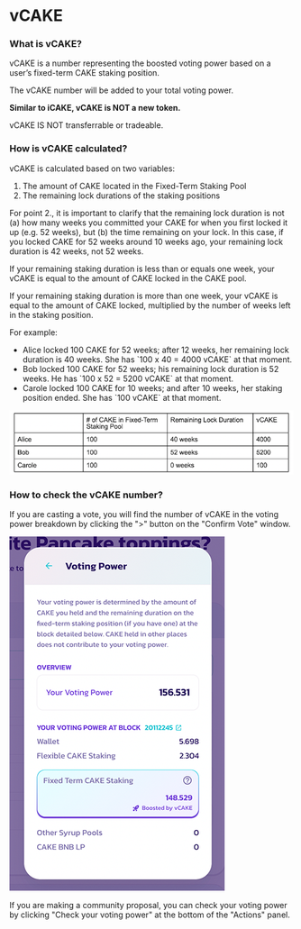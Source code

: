 # vCAKE

### What is vCAKE?

vCAKE is a number representing the boosted voting power based on a user’s fixed-term CAKE staking position.

The vCAKE number will be added to your total voting power.

**Similar to iCAKE, vCAKE is NOT a new token.**

vCAKE IS NOT transferrable or tradeable.

### How is vCAKE calculated?

vCAKE is calculated based on two variables:

1. The amount of CAKE located in the Fixed-Term Staking Pool
2. The remaining lock durations of the staking positions

For point 2., it is important to clarify that the remaining lock duration is not (a) how many weeks you committed your CAKE for when you first locked it up (e.g. 52 weeks), but (b) the time remaining on your lock. In this case, if you locked CAKE for 52 weeks around 10 weeks ago, your remaining lock duration is 42 weeks, not 52 weeks.

If your remaining staking duration is less than or equals one week, your vCAKE is equal to the amount of CAKE locked in the CAKE pool.

If your remaining staking duration is more than one week, your vCAKE is equal to the amount of CAKE locked, multiplied by the number of weeks left in the staking position.

For example:

* Alice locked 100 CAKE for 52 weeks; after 12 weeks, her remaining lock duration is 40 weeks. She has \`100 x 40 = 4000 vCAKE\` at that moment.
* Bob locked 100 CAKE for 52 weeks; his remaining lock duration is 52 weeks. He has \`100 x 52 = 5200 vCAKE\` at that moment.
* Carole locked 100 CAKE for 10 weeks; and after 10 weeks, her staking position ended. She has \`100 vCAKE\` at that moment.

![](<../../.gitbook/assets/image (3) (2) (1).png>)

### How to check the vCAKE number?

If you are casting a vote, you will find the number of vCAKE in the voting power breakdown by clicking the ">" button on the "Confirm Vote" window.

![](<../../.gitbook/assets/how-to-vote-5 (1).png>)

If you are making a community proposal, you can check your voting power by clicking "Check your voting power" at the bottom of the "Actions" panel.
